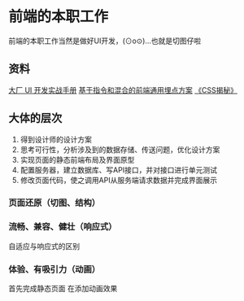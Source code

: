 # 前端的本职工作

前端的本职工作当然是做好UI开发，(⊙o⊙)…也就是切图仔啦

## 资料

[大厂 UI 开发实战手册](https://juejin.im/book/5a7bfe595188257a7349b52a)
[基于指令和混合的前端通用埋点方案](https://juejin.im/entry/5958e9086fb9a06bb95abe4a)
[《CSS揭秘》]()

## 大体的层次

1. 得到设计师的设计方案
1. 思考可行性，分析涉及到的数据存储、传送问题，优化设计方案
1. 实现页面的静态前端布局及界面原型
1. 配置服务器，建立数据库、写API接口，并对接口进行单元测试
1. 修改页面代码，使之调用API从服务端请求数据并完成界面展示


### 页面还原（切图、结构）

### 流畅、兼容、健壮（响应式）

自适应与响应式的区别

### 体验、有吸引力（动画）

首先完成静态页面
在添加动画效果
